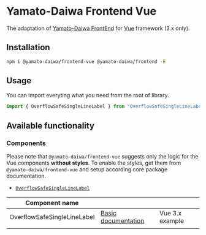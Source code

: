 # Yamato-Daiwa Frontend Vue

The adaptation of [Yamato-Daiwa FrontEnd](https://github.com/TokugawaTakeshi/Yamato-Daiwa-Frontend) for [Vue](https://vuejs.org/index.html) framework (3.x only).

## Installation

```bash
npm i @yamato-daiwa/frontend-vue @yamato-daiwa/frontend -E
```

## Usage

You can import everyting what you need from the root of library.

```typescript
import { OverflowSafeSingleLineLabel } from "OverflowSafeSingleLineLabel";
```

## Available functionality

### Components

Please note that `@yamato-daiwa/frontend-vue` suggests only the logic for the Vue components **without styles**. To enable the styles, get them from `@yamato-daiwa/frontend-vue` and setup according core package documentation.

* [`OverflowSafeSingleLineLabel`](https://github.com/TokugawaTakeshi/Yamato-Daiwa-Frontend/blob/master/CoreLibrary/Package/Documentation/Components/OverflowSafeSingleLineLabel/OverflowSafeSingleLineLabel.md)


| Component name              |                                                                                                                                                                                                     |                 |
| ----------------------------- | ----------------------------------------------------------------------------------------------------------------------------------------------------------------------------------------------------- | ----------------- |
| OverflowSafeSingleLineLabel | [Basic documentation](https://github.com/TokugawaTakeshi/Yamato-Daiwa-Frontend/blob/master/CoreLibrary/Package/Documentation/Components/OverflowSafeSingleLineLabel/OverflowSafeSingleLineLabel.md) | Vue 3.x example |
|                             |                                                                                                                                                                                                     |                 |
